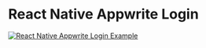 # React Native Appwrite Login

[![React Native Appwrite Login Example](https://img.youtube.com/vi/sLGWnPRNJ9A/0.jpg)](https://www.youtube.com/watch?v=sLGWnPRNJ9A)
